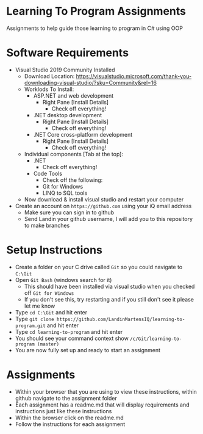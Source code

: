 # Learning To Program Assignments

Assignments to help guide those learning to program in C# using OOP

# Software Requirements

* Visual Studio 2019 Community Installed
  * Download Location: https://visualstudio.microsoft.com/thank-you-downloading-visual-studio/?sku=Community&rel=16
  * Worklods To Install:
    * ASP.NET and web development
      * Right Pane [Install Details]
        * Check off everything!
    * .NET desktop development
      * Right Pane [Install Details]
        * Check off everything!
    * .NET Core cross-platform development
      * Right Pane [Install Details]
        * Check off everything!
  * Individual components [Tab at the top]:
    * .NET
      * Check off everything!
    * Code Tools
      * Check off the following:
      * Git for Windows
      * LINQ to SQL tools
  * Now download & install visual studio and restart your computer
* Create an account on `https://github.com` using your iQ email address
  * Make sure you can sign in to github
  * Send Landin your github username, I will add you to this repository to make branches
      
# Setup Instructions

* Create a folder on your C drive called `Git` so you could navigate to `C:\Git`
* Open `Git Bash` (windows search for it)
  * This should have been installed via visual studio when you checked off `Git for Windows`
  * If you don't see this, try restarting and if you still don't see it please let me know
* Type `cd C:\Git` and hit enter
* Type `git clone https://github.com/LandinMartensIQ/learning-to-program.git` and hit enter
* Type `cd learning-to-program` and hit enter
* You should see your command context show `/c/Git/learning-to-program (master)`
* You are now fully set up and ready to start an assignment

# Assignments

* Within your browser that you are using to view these instructions, within github navigate to the assignment folder
* Each assignment has a readme.md that will display requirements and instructions just like these instructions
 * Within the browser click on the readme.md
 * Follow the instructions for each assignment
